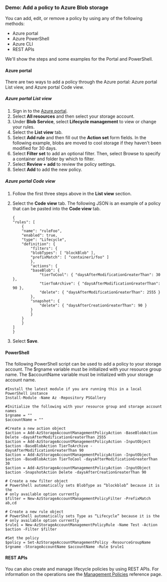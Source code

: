 ### Demo: Add a policy to Azure Blob storage

You can add, edit, or remove a policy by using any of the following methods:

- Azure portal
- Azure PowerShell
- Azure CLI
- REST APIs

We'll show the steps and some examples for the Portal and PowerShell.

#### Azure portal

There are two ways to add a policy through the Azure portal: Azure portal List view, and Azure portal Code view.

##### Azure portal List view

1. Sign in to the [Azure portal](https://portal.azure.com/).
2. Select **All resources** and then select your storage account.
3. Under **Blob Service**, select **Lifecycle management** to view or change your rules.
4. Select the **List view** tab.
5. Select **Add rule** and then fill out the **Action set** form fields. In the following example, blobs are moved to cool storage if they haven't been modified for 30 days.
6. Select **Filter set** to add an optional filter. Then, select Browse to specify a container and folder by which to filter.
7. Select **Review + add** to review the policy settings.
8. Select **Add** to add the new policy.

##### Azure portal Code view

1. Follow the first three steps above in the **List view** section.

2. Select the **Code view** tab. The following JSON is an example of a policy that can be pasted into the **Code view** tab.

   

   ```
   {
   "rules": [
       {
       "name": "ruleFoo",
       "enabled": true,
       "type": "Lifecycle",
       "definition": {
           "filters": {
           "blobTypes": [ "blockBlob" ],
           "prefixMatch": [ "container1/foo" ]
           },
           "actions": {
           "baseBlob": {
               "tierToCool": { "daysAfterModificationGreaterThan": 30 },
               "tierToArchive": { "daysAfterModificationGreaterThan": 90 },
               "delete": { "daysAfterModificationGreaterThan": 2555 }
           },
           "snapshot": {
               "delete": { "daysAfterCreationGreaterThan": 90 }
           }
           }
       }
       }
   ]
   }
   ```

   

3. Select **Save**.

#### PowerShell

The following PowerShell script can be used to add a policy to your storage account. The $rgname variable must be initialized with your resource group name. The $accountName variable must be initialized with your storage account name.



```
#Install the latest module if you are running this in a local PowerShell instance
Install-Module -Name Az -Repository PSGallery

#Initialize the following with your resource group and storage account names
$rgname = ""
$accountName = ""

#Create a new action object
$action = Add-AzStorageAccountManagementPolicyAction -BaseBlobAction Delete -daysAfterModificationGreaterThan 2555
$action = Add-AzStorageAccountManagementPolicyAction -InputObject $action -BaseBlobAction TierToArchive -daysAfterModificationGreaterThan 90
$action = Add-AzStorageAccountManagementPolicyAction -InputObject $action -BaseBlobAction TierToCool -daysAfterModificationGreaterThan 30
$action = Add-AzStorageAccountManagementPolicyAction -InputObject $action -SnapshotAction Delete -daysAfterCreationGreaterThan 90

# Create a new filter object
# PowerShell automatically sets BlobType as “blockblob” because it is the
# only available option currently
$filter = New-AzStorageAccountManagementPolicyFilter -PrefixMatch ab,cd

# Create a new rule object
# PowerShell automatically sets Type as “Lifecycle” because it is the
# only available option currently
$rule1 = New-AzStorageAccountManagementPolicyRule -Name Test -Action $action -Filter $filter

#Set the policy
$policy = Set-AzStorageAccountManagementPolicy -ResourceGroupName $rgname -StorageAccountName $accountName -Rule $rule1
```



#### REST APIs

You can also create and manage lifecycle policies by using REST APIs. For information on the operations see the [Management Policies](https://docs.microsoft.com/en-us/rest/api/storagerp/managementpolicies) reference page.